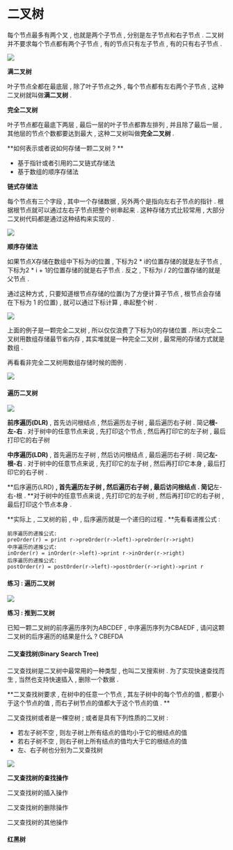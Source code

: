 # 二叉树

每个节点最多有两个叉 , 也就是两个子节点 , 分别是左子节点和右子节点 . 二叉树并不要求每个节点都有两个子节点 , 有的节点只有左子节点 , 有的只有右子节点 .

![](/assets/erchashutu.png)

**满二叉树**

叶子节点全都在最底层 , 除了叶子节点之外 , 每个节点都有左右两个子节点 , 这种二叉树就叫做**满二叉树** .

**完全二叉树**

叶子节点都在最底下两层 , 最后一层的叶子节点都靠左排列 , 并且除了最后一层 , 其他层的节点个数都要达到最大 , 这种二叉树叫做**完全二叉树** .

**如何表示或者说如何存储一颗二叉树 ? **

* 基于指针或者引用的二叉链式存储法
* 基于数组的顺序存储法

**链式存储法**

每个节点有三个字段 , 其中一个存储数据 , 另外两个是指向左右子节点的指针 . 根据根节点就可以通过左右子节点把整个树串起来 . 这种存储方式比较常用 , 大部分二叉树代码都是通过这种结构来实现的 .

![](/assets/lianshicunchuerchashu.png)

**顺序存储法**

如果节点X存储在数组中下标为i的位置 , 下标为2 \* i的位置存储的就是左子节点 , 下标为2 \* i + 1的位置存储的就是右子节点 . 反之 , 下标为i / 2的位置存储的就是父节点 .

通过这种方式 , 只要知道根节点存储的位置\(为了方便计算子节点 , 根节点会存储在下标为 1 的位置\) , 就可以通过下标计算 , 串起整个树 .

![](/assets/shunxuchunchufa.png)

上面的例子是一颗完全二叉树 , 所以仅仅浪费了下标为0的存储位置 . 所以完全二叉树用数组存储最节省内存 , 其实堆就是一种完全二叉树 , 最常用的存储方式就是数组 .

再看看非完全二叉树用数组存储时候的图例 .

![](/assets/feiwanquanerchashu.png)

#### 遍历二叉树

![](/assets/bianlierchashu.png)

**前序遍历\(DLR\)** , 首先访问根结点 , 然后遍历左子树 , 最后遍历右子树 . 简记**根-左-右** . 对于树中的任意节点来说 , 先打印这个节点 , 然后再打印它的左子树 , 最后打印它的右子树

**中序遍历\(LDR\)** , 首先遍历左子树 , 然后访问根结点 , 最后遍历右子树 . 简记**左-根-右** . 对于树中的任意节点来说 , 先打印它的左子树 , 然后再打印它本身 , 最后打印它的右子树 .

**后序遍历\(LRD\) **, 首先遍历左子树 , 然后遍历右子树 , 最后访问根结点 . 简记**左-右-根 . **对于树中的任意节点来说 , 先打印它的左子树 , 然后再打印它的右子树 , 最后打印这个节点本身 .

**实际上 , 二叉树的前 , 中 , 后序遍历就是一个递归的过程 . **先看看递推公式 :

```
前序遍历的递推公式:
preOrder(r) = print r->preOrder(r->left)->preOrder(r->right)
中序遍历的递推公式:
inOrder(r) = inOrder(r->left)->print r->inOrder(r->right)
后序遍历的递推公式:
postOrder(r) = postOrder(r->left)->postOrder(r->right)->print r
```

#### 练习 : 遍历二叉树

![](/assets/lianxibinalierchashu.png)

**练习 : 推到二叉树**

已知一颗二叉树的前序遍历序列为ABCDEF , 中序遍历序列为CBAEDF , 请问这颗二叉树的后序遍历的结果是什么 ? CBEFDA

#### 二叉查找树\(Binary Search Tree\)

二叉查找树是二叉树中最常用的一种类型 , 也叫二叉搜索树 . 为了实现快速查找而生 , 当然也支持快速插入 , 删除一个数据 .

**二叉查找树要求 , 在树中的任意一个节点 , 其左子树中的每个节点的值 , 都要小于这个节点的值 , 而右子树节点的值都大于这个节点的值 . **

二叉查找树或者是一棵空树 ; 或者是具有下列性质的二叉树 :

* 若左子树不空 , 则左子树上所有结点的值均小于它的根结点的值
* 若右子树不空 , 则右子树上所有结点的值均大于它的根结点的值
* 左、右子树也分别为二叉查找树

![](/assets/erchachazhaoshu.png)

**二叉查找树的查找操作**

二叉查找树的插入操作

二叉查找树的删除操作

二叉查找树的其他操作

#### 红黑树



